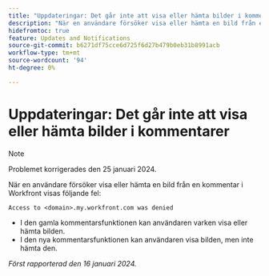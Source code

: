 ```yaml
---
title: "Uppdateringar: Det går inte att visa eller hämta bilder i kommentarer"
description: "När en användare försöker visa eller hämta en bild från en kommentar i Workfront visas ett felmeddelande."
hidefromtoc: true
feature: Updates and Notifications
source-git-commit: b6271df75cce6d725f6d27b479b0eb31b8991acb
workflow-type: tm+mt
source-wordcount: '94'
ht-degree: 0%

---
```



# Uppdateringar: Det går inte att visa eller hämta bilder i kommentarer

>[!NOTE]
>
>Problemet korrigerades den 25 januari 2024.

När en användare försöker visa eller hämta en bild från en kommentar i Workfront visas följande fel:

`Access to <domain>.my.workfront.com was denied`

* I den gamla kommentarsfunktionen kan användaren varken visa eller hämta bilden.
* I den nya kommentarsfunktionen kan användaren visa bilden, men inte hämta den.

_Först rapporterad den 16 januari 2024._
